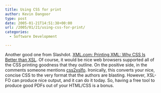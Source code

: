 ```yaml
---
title: Using CSS for print
author: Kevin Dangoor
type: post
date: 2005-01-21T14:51:38+00:00
url: /2005/01/21/using-css-for-print/
categories:
  - Software Development

---
```

Another good one from Slashdot. [XML.com: Printing XML: Why CSS Is Better than XSL][1]. Of course, it would be nice web browsers supported all of the CSS printing goodness that they outline. On the positive side, in the comments someone mentions [css2xslfo][2]. Ironically, this converts your nice, concise CSS to the very format that the authors are blasting. However, XSL-FO can produce nice output, and it can do it today. So, having a free tool to produce good PDFs out of your HTML/CSS is a bonus.

 [1]: http://www.xml.com/pub/a/2005/01/19/print.html "XML.com: Printing XML: Why CSS Is Better than XSL"
 [2]: http://www.re.be/css2xslfo/